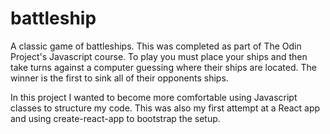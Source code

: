 # battleship

A classic game of battleships. This was completed as part of The Odin Project's Javascript course. To play you must place your ships and then take turns against a computer guessing where their ships are located. The winner is the first to sink all of their opponents ships.

In this project I wanted to become more comfortable using Javascript classes to structure my code. This was also my first attempt at a React app and using create-react-app to bootstrap the setup.
